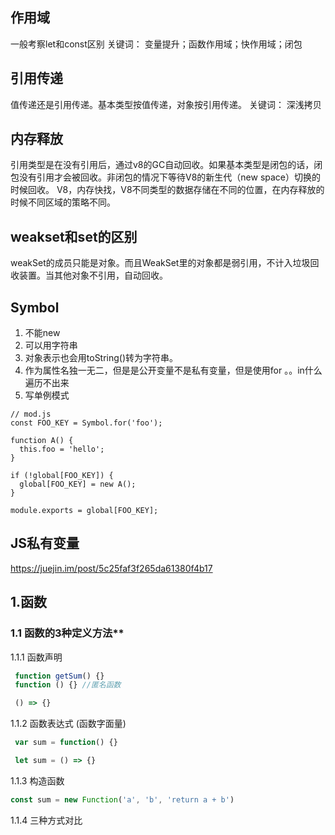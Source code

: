 ## 作用域
一般考察let和const区别
关键词： 变量提升；函数作用域；快作用域；闭包
## 引用传递
值传递还是引用传递。基本类型按值传递，对象按引用传递。
关键词： 深浅拷贝
## 内存释放
引用类型是在没有引用后，通过v8的GC自动回收。如果基本类型是闭包的话，闭包没有引用才会被回收。非闭包的情况下等待V8的新生代（new space）切换的时候回收。
V8，内存快找，V8不同类型的数据存储在不同的位置，在内存释放的时候不同区域的策略不同。


## weakset和set的区别
weakSet的成员只能是对象。而且WeakSet里的对象都是弱引用，不计入垃圾回收装置。当其他对象不引用，自动回收。
## Symbol
1. 不能new
2. 可以用字符串
3. 对象表示也会用toString()转为字符串。
4. 作为属性名独一无二，但是是公开变量不是私有变量，但是使用for 。。in什么遍历不出来
5. 写单例模式
```
// mod.js
const FOO_KEY = Symbol.for('foo');

function A() {
  this.foo = 'hello';
}

if (!global[FOO_KEY]) {
  global[FOO_KEY] = new A();
}

module.exports = global[FOO_KEY];
```

## JS私有变量
https://juejin.im/post/5c25faf3f265da61380f4b17

## 1.函数
### 1.1 函数的3种定义方法**
   1.1.1 函数声明
   ```javascript
    function getSum() {}
    function () {} //匿名函数

    () => {}
   ```
   1.1.2 函数表达式 (函数字面量)
   ```javascript
    var sum = function() {}

    let sum = () => {}
   ```
   1.1.3 构造函数
   ```javascript
   const sum = new Function('a', 'b', 'return a + b')
   ```
1.1.4 三种方式对比
